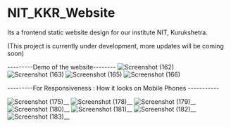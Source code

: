 # NIT_KKR_Website
Its a frontend static website design for our institute NIT, Kurukshetra.

(This project is currently under development, more updates will be coming soon)

---------Demo of the website--------
![Screenshot (162)](https://user-images.githubusercontent.com/97439744/178132778-5b0d0a23-2abe-4ecc-9317-9b4f8649f905.png)
![Screenshot (163)](https://user-images.githubusercontent.com/97439744/178132780-c20c5759-ec50-43b9-9db5-1cff0f85e67c.png)
![Screenshot (165)](https://user-images.githubusercontent.com/97439744/178132781-33cbea51-d97c-472b-9232-07cd78c5d2c4.png)
![Screenshot (166)](https://user-images.githubusercontent.com/97439744/178132782-4d56bbfb-1bcd-4d57-930b-d735b034a54f.png)

---------For Responsiveness : How it looks on Mobile Phones -----------

![Screenshot (175)__](https://user-images.githubusercontent.com/97439744/178133147-cd77084c-a94f-4f97-99cf-b1a9260c6308.png)
![Screenshot (178)__](https://user-images.githubusercontent.com/97439744/178133157-939aab1b-e1d4-42b3-8fc4-783e74ed50c9.png)
![Screenshot (179)__](https://user-images.githubusercontent.com/97439744/178133164-90377562-f478-4217-89d1-1c00474c0912.png)
![Screenshot (180)__](https://user-images.githubusercontent.com/97439744/178133168-42c2dd48-f6ec-4ed1-b3bc-4b2c09c023f5.png)
![Screenshot (181)__](https://user-images.githubusercontent.com/97439744/178133171-5431d760-c10f-46a6-bcea-0ad39d94258d.png)
![Screenshot (182)__](https://user-images.githubusercontent.com/97439744/178133173-60f2be0a-300e-4e6f-a24d-d994ce691722.png)
![Screenshot (183)__](https://user-images.githubusercontent.com/97439744/178133174-3aae62c0-41bf-4203-b0ff-b498a7a2a9ed.png)
